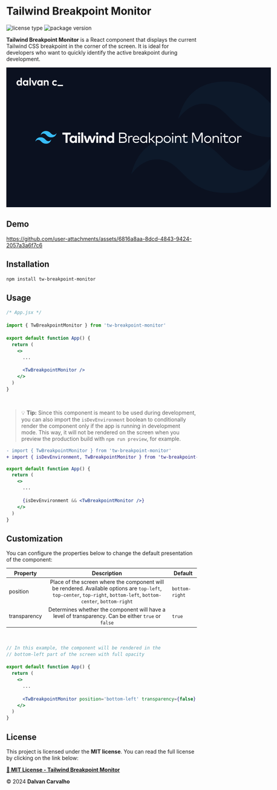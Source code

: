 # Tailwind Breakpoint Monitor

![license type](https://img.shields.io/badge/license-MIT-green)
![package version](https://img.shields.io/badge/npm-v1.0.0-blue?logo=npm)

**Tailwind Breakpoint Monitor** is a React component that displays the current Tailwind CSS breakpoint in the corner of the screen. It is ideal for developers who want to quickly identify the active breakpoint during development.

<div align="center" style="width: 700px">
  <img
    style="width: 700px"
    src="./public/banner.png"
    alt="banner"
  />
</div>

## Demo

https://github.com/user-attachments/assets/6816a8aa-8dcd-4843-9424-2057a3a6f7c6

## Installation

```bash
npm install tw-breakpoint-monitor
```

## Usage

```jsx
/* App.jsx */

import { TwBreakpointMonitor } from 'tw-breakpoint-monitor'

export default function App() {
  return (
    <>
      ...

      <TwBreakpointMonitor />
    </>
  )
}
```

<br />

> 💡 **Tip:** Since this component is meant to be used during development, you can also import the `isDevEnvironment` boolean to conditionally render the component only if the app is running in development mode. This way, it will not be rendered on the screen when you preview the production build with `npm run preview`, for example.

```diff
- import { TwBreakpointMonitor } from 'tw-breakpoint-monitor'
+ import { isDevEnvironment, TwBreakpointMonitor } from 'tw-breakpoint-monitor'
```

```jsx
export default function App() {
  return (
    <>
      ...

      {isDevEnvironment && <TwBreakpointMonitor />}
    </>
  )
}
```

## Customization

You can configure the properties below to change the default presentation of the component:

| Property     |                                                                              Description                                                                              | Default        |
| ------------ | :-------------------------------------------------------------------------------------------------------------------------------------------------------------------: | -------------- |
| position     | Place of the screen where the component will be rendered. Available options are `top-left`, `top-center`, `top-right`, `bottom-left`, `bottom-center`, `bottom-right` | `bottom-right` |
| transparency |                                  Determines whether the component will have a level of transparency. Can be either `true` or `false`                                  | `true`         |

<br />

```jsx
// In this example, the component will be rendered in the
// bottom-left part of the screen with full opacity

export default function App() {
  return (
    <>
      ...

      <TwBreakpointMonitor position='bottom-left' transparency={false} />
    </>
  )
}
```

## License

This project is licensed under the **MIT license**. You can read the full license by clicking on the link below:

**[📄 MIT License - Tailwind Breakpoint Monitor](./LICENSE)**

&copy; 2024 **Dalvan Carvalho**
